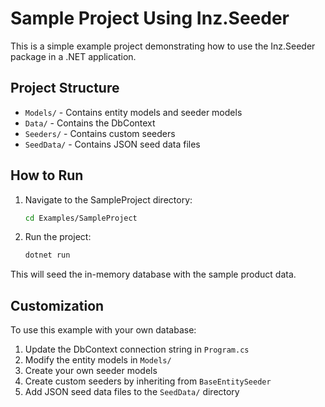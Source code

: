 # Sample Project Using Inz.Seeder

This is a simple example project demonstrating how to use the Inz.Seeder package in a .NET application.

## Project Structure

- `Models/` - Contains entity models and seeder models
- `Data/` - Contains the DbContext
- `Seeders/` - Contains custom seeders
- `SeedData/` - Contains JSON seed data files

## How to Run

1. Navigate to the SampleProject directory:
   ```bash
   cd Examples/SampleProject
   ```

2. Run the project:
   ```bash
   dotnet run
   ```

This will seed the in-memory database with the sample product data.

## Customization

To use this example with your own database:

1. Update the DbContext connection string in `Program.cs`
2. Modify the entity models in `Models/`
3. Create your own seeder models
4. Create custom seeders by inheriting from `BaseEntitySeeder`
5. Add JSON seed data files to the `SeedData/` directory